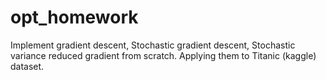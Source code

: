 # opt_homework
Implement gradient descent, Stochastic gradient descent, Stochastic variance reduced gradient from scratch. Applying them to Titanic (kaggle) dataset.
